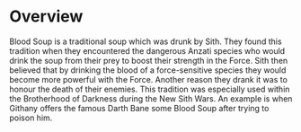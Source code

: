 # Overview
Blood Soup is a traditional soup which was drunk by Sith.
They found this tradition when they encountered the dangerous Anzati species who would drink the soup from their prey to boost their strength in the Force.
Sith then believed that by drinking the blood of a force-sensitive species they would become more powerful with the Force.
Another reason they drank it was to honour the death of their enemies.
This tradition was especially used within the Brotherhood of Darkness during the New Sith Wars.
An example is when Githany offers the famous Darth Bane some Blood Soup after trying to poison him.